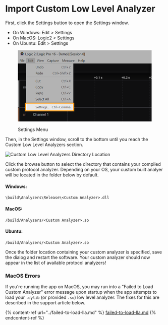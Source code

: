 # Import Custom Low Level Analyzer

First, click the Settings button to open the Settings window.&#x20;

* On Windows: Edit > Settings
* On MacOS: Logic2 > Settings
* On Ubuntu: Edit > Settings

<figure><img src="../../../.gitbook/assets/edit-settings.png" alt="" width="548"><figcaption><p>Settings Menu</p></figcaption></figure>

Then, in the Settings window, scroll to the bottom until you reach the Custom Low Level Analyzers section.

![Custom Low Level Analyzers Directory Location](<../../../.gitbook/assets/Screen Shot 2021-04-05 at 3.26.38 PM.png>)

Click the browse button to select the directory that contains your compiled custom protocol analyzer. Depending on your OS, your custom built analyer will be located in the folder below by default.

#### Windows:

```
\build\Analyzers\Release\<Custom Analyzer>.dll
```

#### MacOS:

```
/build/Analyzers/<Custom Analyzer>.so
```

#### Ubuntu:

```
/build/Analyzers/<Custom Analyzer>.so
```

Once the folder location containing your custom analyzer is specified, save the dialog and restart the software. Your custom analyzer should now appear in the list of available protocol analyzers!

### MacOS Errors

If you're running the app on MacOS, you may run into a "Failed to Load Custom Analyzer" error message upon startup when the app attempts to load your `.dylib` (or provided `.so`) low level analyzer. The fixes for this are described in the support article below.

{% content-ref url="../failed-to-load-lla.md" %}
[failed-to-load-lla.md](../failed-to-load-lla.md)
{% endcontent-ref %}



